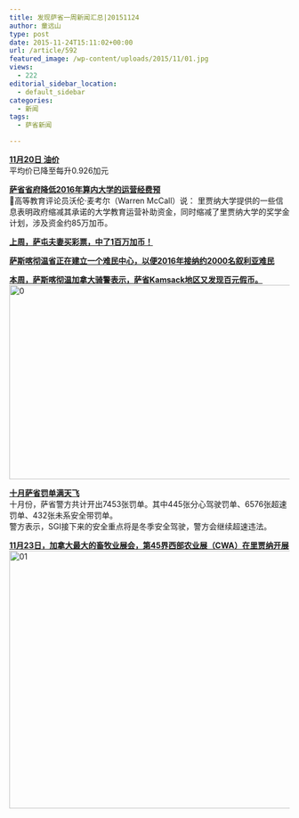 ```yaml
---
title: 发现萨省一周新闻汇总|20151124
author: 童远山
type: post
date: 2015-11-24T15:11:02+00:00
url: /article/592
featured_image: /wp-content/uploads/2015/11/01.jpg
views:
  - 222
editorial_sidebar_location:
  - default_sidebar
categories:
  - 新闻
tags:
  - 萨省新闻

---
```

**<span style="text-decoration: underline;">11月20日 油价</span>**  
平均价已降至每升0.926加元

<span style="text-decoration: underline;"><strong>萨省省府降低2016年算内大学的运营经费预</strong></span>  
高等教育评论员沃伦·麦考尔（Warren McCall）说： 里贾纳大学提供的一些信息表明政府缩减其承诺的大学教育运营补助资金，同时缩减了里贾纳大学的奖学金计划，涉及资金约85万加币。

<span style="text-decoration: underline;"><strong>上周，萨屯夫妻买彩票，中了1百万加币！</strong></span>

**<span style="text-decoration: underline;">萨斯喀彻温省正在建立一个难民中心，以便2016年接纳约2000名叙利亚难民</span>**

**<span style="text-decoration: underline;">本周，萨斯喀彻温加拿大骑警表示，萨省Kamsack地区又发现百元假币。</span>**  
<img decoding="async" loading="lazy" class="alignnone size-full wp-image-593" src="http://52sask.com/wp-content/uploads/2015/11/0.jpg" alt="0" width="620" height="349" /> 

<span style="text-decoration: underline;"><strong>十月萨省罚单满天飞</strong></span>  
十月份，萨省警方共计开出7453张罚单。其中445张分心驾驶罚单、6576张超速罚单、432张未系安全带罚单。  
警方表示，SGI接下来的安全重点将是冬季安全驾驶，警方会继续超速违法。

<span style="text-decoration: underline;"><strong>11月23日，加拿大最大的畜牧业展会，第45界西部农业展（CWA）在里贾纳开展</strong></span>  
<img decoding="async" loading="lazy" class="alignnone wp-image-594 size-full" src="http://52sask.com/wp-content/uploads/2015/11/01.jpg" alt="01" width="620" height="463" />